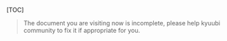 [TOC]

> The document you are visiting now is incomplete, please help kyuubi community to fix it if appropriate for you.
